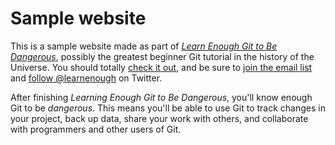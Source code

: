 
# Sample website

This is a sample website made as part of [*Learn Enough Git to Be Dangerous*](htt://learnenough.com/git-tutorial),
possibly the greatest beginner Git tutorial in the history of the Universe. You should totally [check it out](htt://learnenough.com/git-tutorial), and be sure to [join the email list](http://learnenough.com/#email_list) and [follow @learnenough](http://twitter.com/learnenough) on Twitter.

After finishing *Learning Enough Git to Be Dangerous*, 
you'll know enough Git to be *dangerous*. This means 
you'll be able to use Git to track changes in your 
project, back up data, share your work with others,
and collaborate with programmers and other users of 
Git. 